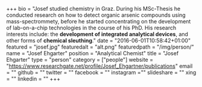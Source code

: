 +++
bio = "Josef studied chemistry in Graz. During his MSc-Thesis he conducted research on how to detect organic arsenic compounds using mass-spectrommety, before he started concentrating on the development of lab-on-a-chip technologies in the course of his PhD. His research interests include: the **development of integrated analytical devices**, and other forms of **chemical sleuthing**."
date = "2016-06-01T10:58:42+01:00"
featured = "josef.jpg"
featuredalt = "alt.png"
featuredpath = "/img/person/"
name = "Josef Ehgarter"
position = "Analytical Chemist"
title = "Josef Ehgarter"
type = "person"
category = ["people"]
website = "https://www.researchgate.net/profile/Josef_Ehgartner/publications"
email = ""
github = ""
twitter = ""
facebook = ""
instagram =""
slideshare = ""
xing = ""
linkedin = ""
+++
